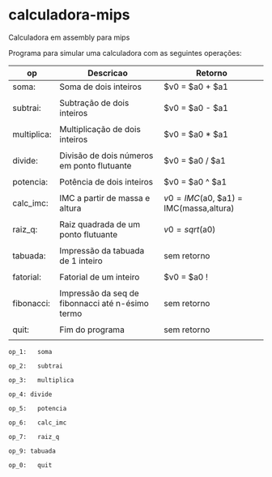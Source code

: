 # calculadora-mips
Calculadora em assembly para mips

Programa para simular uma calculadora com as seguintes operações:

|op    |    Descricao                  |                   Retorno|
|------|-------------------------------|--------------------------|
|soma: |	Soma de dois inteiros	 			 |                 $v0 = $a0 + $a1|
|      |                               |                          |
|subtrai: |	Subtração de dois inteiros			    |           $v0 = $a0 - $a1|
|      |                               |                          |
|multiplica: |	Multiplicação de dois inteiros			 |        $v0 = $a0 * $a1|
|      |                               |                          |
|divide:	|	Divisão de dois números em ponto flutuante	|   $v0 = $a0 / $a1|
|      |                               |                          |
|potencia:|	Potência de dois inteiros			            |     $v0 = $a0 ^ $a1|
|      |                               |                          |
|calc_imc:	|IMC a partir de massa e altura			   |        $v0 = IMC($a0, $a1) = IMC(massa,altura)|
|      |                               |                          |
|raiz_q:	|	Raiz quadrada de um ponto flutuante		  |       $v0 = sqrt($a0)|
|      |                               |                          |
|tabuada: |	Impressão da tabuada de 1 inteiro		  |         sem retorno|
|      |                               |                          |
|fatorial:	|Fatorial de um inteiro				           |      $v0 = $a0 !|
|      |                               |                          |
|fibonacci: |	Impressão da seq de fibonnacci até n-ésimo termo | sem retorno|
|      |                               |                          |
|quit:	|	Fim do programa					                        | sem retorno|
|      |                               |                          |

    op_1:	soma

    op_2:	subtrai

    op_3:	multiplica

    op_4: divide

    op_5:	potencia

    op_6:	calc_imc

    op_7:	raiz_q

    op_9: tabuada

    op_0:	quit
